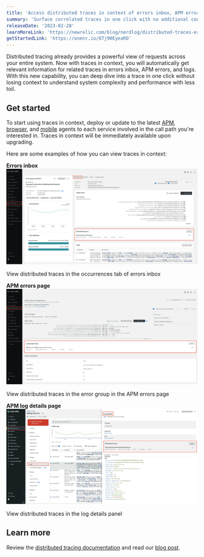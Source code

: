 ```yaml
---
title: 'Access distributed traces in context of errors inbox, APM errors, and logs'
summary: 'Surface correlated traces in one click with no additional configuration'
releaseDate: '2023-02-28'
learnMoreLink: 'https://newrelic.com/blog/nerdlog/distributed-traces-errors-logs'
getStartedLink: 'https://onenr.io/07j90EyeaRO'
---
```

Distributed tracing already provides a powerful view of requests across your entire system. Now with traces in context, you will automatically get relevant information for related traces in errors inbox, APM errors, and logs. With this new capability, you can deep dive into a trace in one click without losing context to understand system complexity and performance with less toil.



## Get started
To start using traces in context, deploy or update to the latest [APM](https://docs.newrelic.com/docs/new-relic-solutions/new-relic-one/install-configure/update-new-relic-agent/), [browser](https://docs.newrelic.com/docs/browser/browser-monitoring/installation/install-browser-monitoring-agent/), and [mobile](https://docs.newrelic.com/docs/mobile-monitoring/new-relic-mobile/get-started/introduction-mobile-monitoring/) agents to each service involved in the call path you're interested in. Traces in context will be immediately available upon upgrading.

Here are some examples of how you can view traces in context:

**Errors inbox**
![Click the Occurrences tab](./images/errors-inbox-traces-in-context.webp "Error inbox - traces in context")
<figcaption>View distributed traces in the occurrences tab of errors inbox</figcaption>

**APM errors page**
![In the APM errors page, click error group](./images/apm-errors-traces-in-context.webp "APM errors - traces in context")
<figcaption>View distributed traces in the error group in the APM errors page</figcaption>

**APM log details page**
![Click into the log details to see traces in context](./images/logs-traces-in-context.webp "Logs - traces in context")
<figcaption>View distributed traces in the log details panel</figcaption>

## Learn more
Review the [distributed tracing documentation](https://docs.newrelic.com/docs/distributed-tracing/concepts/quick-start/) and read our [blog post](https://newrelic.com/blog/nerdlog/distributed-traces-errors-logs).

